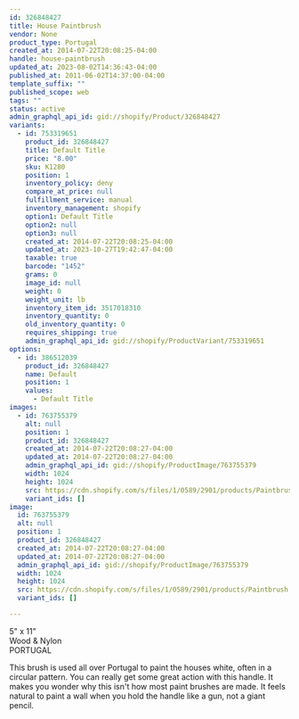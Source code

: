 ```yaml
---
id: 326848427
title: House Paintbrush
vendor: None
product_type: Portugal
created_at: 2014-07-22T20:08:25-04:00
handle: house-paintbrush
updated_at: 2023-08-02T14:36:43-04:00
published_at: 2011-06-02T14:37:00-04:00
template_suffix: ""
published_scope: web
tags: ""
status: active
admin_graphql_api_id: gid://shopify/Product/326848427
variants:
  - id: 753319651
    product_id: 326848427
    title: Default Title
    price: "8.00"
    sku: K1280
    position: 1
    inventory_policy: deny
    compare_at_price: null
    fulfillment_service: manual
    inventory_management: shopify
    option1: Default Title
    option2: null
    option3: null
    created_at: 2014-07-22T20:08:25-04:00
    updated_at: 2023-10-27T19:42:47-04:00
    taxable: true
    barcode: "1452"
    grams: 0
    image_id: null
    weight: 0
    weight_unit: lb
    inventory_item_id: 3517018310
    inventory_quantity: 0
    old_inventory_quantity: 0
    requires_shipping: true
    admin_graphql_api_id: gid://shopify/ProductVariant/753319651
options:
  - id: 386512039
    product_id: 326848427
    name: Default
    position: 1
    values:
      - Default Title
images:
  - id: 763755379
    alt: null
    position: 1
    product_id: 326848427
    created_at: 2014-07-22T20:08:27-04:00
    updated_at: 2014-07-22T20:08:27-04:00
    admin_graphql_api_id: gid://shopify/ProductImage/763755379
    width: 1024
    height: 1024
    src: https://cdn.shopify.com/s/files/1/0589/2901/products/Paintbrush.jpeg?v=1406074107
    variant_ids: []
image:
  id: 763755379
  alt: null
  position: 1
  product_id: 326848427
  created_at: 2014-07-22T20:08:27-04:00
  updated_at: 2014-07-22T20:08:27-04:00
  admin_graphql_api_id: gid://shopify/ProductImage/763755379
  width: 1024
  height: 1024
  src: https://cdn.shopify.com/s/files/1/0589/2901/products/Paintbrush.jpeg?v=1406074107
  variant_ids: []

---
```


5" x 11"  
Wood & Nylon  
PORTUGAL

This brush is used all over Portugal to paint the houses white, often in a circular pattern. You can really get some great action with this handle. It makes you wonder why this isn't how most paint brushes are made. It feels natural to paint a wall when you hold the handle like a gun, not a giant pencil.